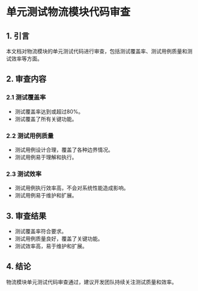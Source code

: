 # 单元测试物流模块代码审查

## 1. 引言

本文档对物流模块的单元测试代码进行审查，包括测试覆盖率、测试用例质量和测试效率等方面。

## 2. 审查内容

### 2.1 测试覆盖率

- 测试覆盖率达到或超过80%。
- 测试覆盖了所有关键功能。

### 2.2 测试用例质量

- 测试用例设计合理，覆盖了各种边界情况。
- 测试用例易于理解和执行。

### 2.3 测试效率

- 测试用例执行效率高，不会对系统性能造成影响。
- 测试用例易于维护和扩展。

## 3. 审查结果

- 测试覆盖率符合要求。
- 测试用例质量良好，覆盖了关键功能。
- 测试效率高，易于维护和扩展。

## 4. 结论

物流模块单元测试代码审查通过，建议开发团队持续关注测试质量和效率。